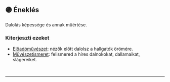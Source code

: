 ## 🟣 Éneklés

Dalolás képessége és annak műértése.

### Kiterjeszti ezeket

- [Előadóművészet](../kepzettsegek.szekunder/eloadomuveszet.md): nézők előtt dalolsz a hallgatók örömére.
- [Művészetismeret](../kepzettsegek.szekunder/muveszetismeret.md): felismered a híres dalnokokat, dallamaikat, slágereiket.

<br />

---
